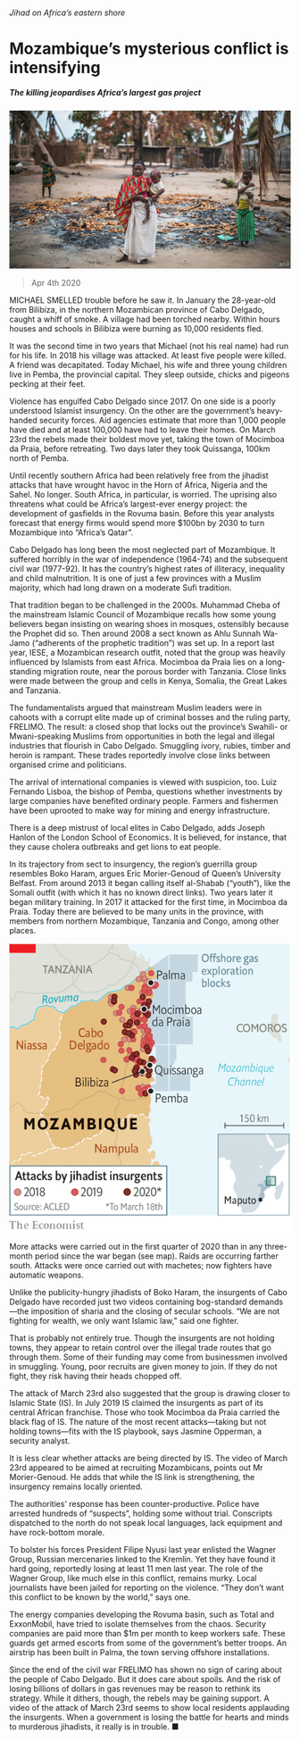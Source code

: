 ###### Jihad on Africa’s eastern shore

# Mozambique’s mysterious conflict is intensifying 

##### The killing jeopardises Africa’s largest gas project 

![image](images/20200404_MAP006_0.jpg) 

> Apr 4th 2020 

MICHAEL SMELLED trouble before he saw it. In January the 28-year-old from Bilibiza, in the northern Mozambican province of Cabo Delgado, caught a whiff of smoke. A village had been torched nearby. Within hours houses and schools in Bilibiza were burning as 10,000 residents fled.

It was the second time in two years that Michael (not his real name) had run for his life. In 2018 his village was attacked. At least five people were killed. A friend was decapitated. Today Michael, his wife and three young children live in Pemba, the provincial capital. They sleep outside, chicks and pigeons pecking at their feet.


Violence has engulfed Cabo Delgado since 2017. On one side is a poorly understood Islamist insurgency. On the other are the government’s heavy-handed security forces. Aid agencies estimate that more than 1,000 people have died and at least 100,000 have had to leave their homes. On March 23rd the rebels made their boldest move yet, taking the town of Mocimboa da Praia, before retreating. Two days later they took Quissanga, 100km north of Pemba.

Until recently southern Africa had been relatively free from the jihadist attacks that have wrought havoc in the Horn of Africa, Nigeria and the Sahel. No longer. South Africa, in particular, is worried. The uprising also threatens what could be Africa’s largest-ever energy project: the development of gasfields in the Rovuma basin. Before this year analysts forecast that energy firms would spend more $100bn by 2030 to turn Mozambique into “Africa’s Qatar”.

Cabo Delgado has long been the most neglected part of Mozambique. It suffered horribly in the war of independence (1964-74) and the subsequent civil war (1977-92). It has the country’s highest rates of illiteracy, inequality and child malnutrition. It is one of just a few provinces with a Muslim majority, which had long drawn on a moderate Sufi tradition.

That tradition began to be challenged in the 2000s. Muhammad Cheba of the mainstream Islamic Council of Mozambique recalls how some young believers began insisting on wearing shoes in mosques, ostensibly because the Prophet did so. Then around 2008 a sect known as Ahlu Sunnah Wa-Jamo (“adherents of the prophetic tradition”) was set up. In a report last year, IESE, a Mozambican research outfit, noted that the group was heavily influenced by Islamists from east Africa. Mocimboa da Praia lies on a long-standing migration route, near the porous border with Tanzania. Close links were made between the group and cells in Kenya, Somalia, the Great Lakes and Tanzania.

The fundamentalists argued that mainstream Muslim leaders were in cahoots with a corrupt elite made up of criminal bosses and the ruling party, FRELIMO. The result: a closed shop that locks out the province’s Swahili- or Mwani-speaking Muslims from opportunities in both the legal and illegal industries that flourish in Cabo Delgado. Smuggling ivory, rubies, timber and heroin is rampant. These trades reportedly involve close links between organised crime and politicians.

The arrival of international companies is viewed with suspicion, too. Luiz Fernando Lisboa, the bishop of Pemba, questions whether investments by large companies have benefited ordinary people. Farmers and fishermen have been uprooted to make way for mining and energy infrastructure.

There is a deep mistrust of local elites in Cabo Delgado, adds Joseph Hanlon of the London School of Economics. It is believed, for instance, that they cause cholera outbreaks and get lions to eat people.

In its trajectory from sect to insurgency, the region’s guerrilla group resembles Boko Haram, argues Eric Morier-Genoud of Queen’s University Belfast. From around 2013 it began calling itself al-Shabab (“youth”), like the Somali outfit (with which it has no known direct links). Two years later it began military training. In 2017 it attacked for the first time, in Mocimboa da Praia. Today there are believed to be many units in the province, with members from northern Mozambique, Tanzania and Congo, among other places.

![image](images/20200404_MAM990.png) 


More attacks were carried out in the first quarter of 2020 than in any three-month period since the war began (see map). Raids are occurring farther south. Attacks were once carried out with machetes; now fighters have automatic weapons.

Unlike the publicity-hungry jihadists of Boko Haram, the insurgents of Cabo Delgado have recorded just two videos containing bog-standard demands—the imposition of sharia and the closing of secular schools. “We are not fighting for wealth, we only want Islamic law,” said one fighter.

That is probably not entirely true. Though the insurgents are not holding towns, they appear to retain control over the illegal trade routes that go through them. Some of their funding may come from businessmen involved in smuggling. Young, poor recruits are given money to join. If they do not fight, they risk having their heads chopped off.

The attack of March 23rd also suggested that the group is drawing closer to Islamic State (IS). In July 2019 IS claimed the insurgents as part of its central African franchise. Those who took Mocimboa da Praia carried the black flag of IS. The nature of the most recent attacks—taking but not holding towns—fits with the IS playbook, says Jasmine Opperman, a security analyst.

It is less clear whether attacks are being directed by IS. The video of March 23rd appeared to be aimed at recruiting Mozambicans, points out Mr Morier-Genoud. He adds that while the IS link is strengthening, the insurgency remains locally oriented.

The authorities’ response has been counter-productive. Police have arrested hundreds of “suspects”, holding some without trial. Conscripts dispatched to the north do not speak local languages, lack equipment and have rock-bottom morale.

To bolster his forces President Filipe Nyusi last year enlisted the Wagner Group, Russian mercenaries linked to the Kremlin. Yet they have found it hard going, reportedly losing at least 11 men last year. The role of the Wagner Group, like much else in this conflict, remains murky. Local journalists have been jailed for reporting on the violence. “They don’t want this conflict to be known by the world,” says one.

The energy companies developing the Rovuma basin, such as Total and ExxonMobil, have tried to isolate themselves from the chaos. Security companies are paid more than $1m per month to keep workers safe. These guards get armed escorts from some of the government’s better troops. An airstrip has been built in Palma, the town serving offshore installations.

Since the end of the civil war FRELIMO has shown no sign of caring about the people of Cabo Delgado. But it does care about spoils. And the risk of losing billions of dollars in gas revenues may be reason to rethink its strategy. While it dithers, though, the rebels may be gaining support. A video of the attack of March 23rd seems to show local residents applauding the insurgents. When a government is losing the battle for hearts and minds to murderous jihadists, it really is in trouble. ■

